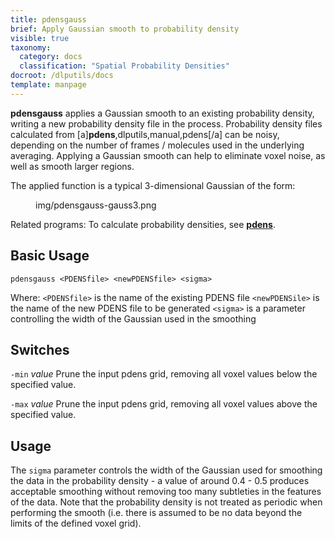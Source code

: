 ```yaml
---
title: pdensgauss
brief: Apply Gaussian smooth to probability density
visible: true
taxonomy:
  category: docs
  classification: "Spatial Probability Densities"
docroot: /dlputils/docs
template: manpage
---
```


**pdensgauss** applies a Gaussian smooth to an existing probability density, writing a new probability density file in the process. Probability density files calculated from [a]**pdens**,dlputils,manual,pdens[/a] can be noisy, depending on the number of frames / molecules used in the underlying averaging. Applying a Gaussian smooth can help to eliminate voxel noise, as well as smooth larger regions.

The applied function is a typical 3-dimensional Gaussian of the form:

<figure>
  <image>img/pdensgauss-gauss3.png</image>
</figure>

Related programs:
To calculate probability densities, see [**pdens**](/dlputils/docs/pdens).

## Basic Usage

```
pdensgauss <PDENSfile> <newPDENSfile> <sigma>
```

Where:
`<PDENSfile>` is the name of the existing PDENS file
`<newPDENSile>` is the name of the new PDENS file to be generated
`<sigma>` is a parameter controlling the width of the Gaussian used in the smoothing

## Switches

`-min` _value_
Prune the input pdens grid, removing all voxel values below the specified value.

`-max` _value_
Prune the input pdens grid, removing all voxel values above the specified value.

## Usage

The `sigma` parameter controls the width of the Gaussian used for smoothing the data in the probability density - a value of around 0.4 - 0.5 produces acceptable smoothing without removing too many subtleties in the features of the data. Note that the probability density is not treated as periodic when performing the smooth (i.e. there is assumed to be no data beyond the limits of the defined voxel grid).


